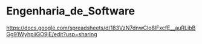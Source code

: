 # Engenharia_de_Software


https://docs.google.com/spreadsheets/d/183VzN7dnwCIo8lFxcfE__auRLibBGg91WyhpiiGO9jE/edit?usp=sharing
